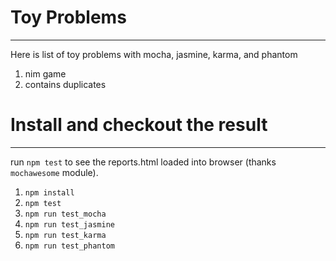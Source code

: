 # Toy Problems
---

Here is list of toy problems with mocha, jasmine, karma, and phantom

1. nim game 
1. contains duplicates 

# Install and checkout the result
---
run `npm test` to see the reports.html loaded into browser (thanks `mochawesome` module).

1. `npm install`
1. `npm test`
1. `npm run test_mocha`
1. `npm run test_jasmine`
1. `npm run test_karma`
1. `npm run test_phantom`
